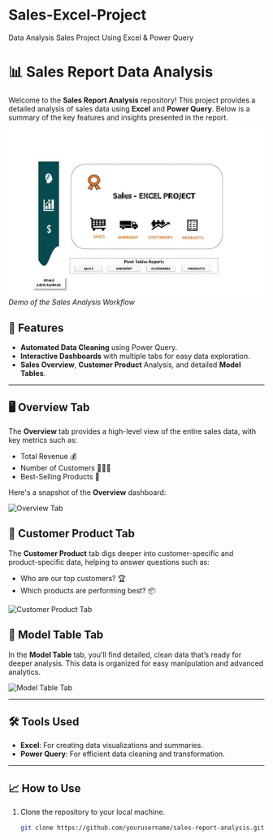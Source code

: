# Sales-Excel-Project
Data Analysis Sales Project Using Excel & Power Query

# 📊 Sales Report Data Analysis 

Welcome to the **Sales Report Analysis** repository! This project provides a detailed analysis of sales data using **Excel** and **Power Query**. Below is a summary of the key features and insights presented in the report. 

![Demo GIF](Images/Sales_Excel_Project_001.jpg)  
*Demo of the Sales Analysis Workflow*

## 🚀 Features

- **Automated Data Cleaning** using Power Query.
- **Interactive Dashboards** with multiple tabs for easy data exploration.
- **Sales Overview**, **Customer Product** Analysis, and detailed **Model Tables**.

---

## 🖥️ Overview Tab

The **Overview** tab provides a high-level view of the entire sales data, with key metrics such as:
- Total Revenue 💰
- Number of Customers 🧑‍🤝‍🧑
- Best-Selling Products 🛒

Here's a snapshot of the **Overview** dashboard:

![Overview Tab](path_to_overview_image.png)

## 👥 Customer Product Tab

The **Customer Product** tab digs deeper into customer-specific and product-specific data, helping to answer questions such as:
- Who are our top customers? 🏆
- Which products are performing best? 📦

![Customer Product Tab](path_to_customer_product_image.png)

## 📑 Model Table Tab

In the **Model Table** tab, you'll find detailed, clean data that’s ready for deeper analysis. This data is organized for easy manipulation and advanced analytics.

![Model Table Tab](path_to_model_table_image.png)

---

## 🛠️ Tools Used

- **Excel**: For creating data visualizations and summaries.
- **Power Query**: For efficient data cleaning and transformation.

---

## 📈 How to Use

1. Clone the repository to your local machine.
   ```bash
   git clone https://github.com/yourusername/sales-report-analysis.git
